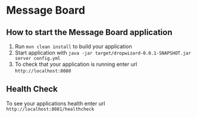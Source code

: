 # Message Board

How to start the Message Board application
---

1. Run `mvn clean install` to build your application
1. Start application with `java -jar target/dropwizard-0.0.1-SNAPSHOT.jar server config.yml`
1. To check that your application is running enter url `http://localhost:8080`

Health Check
---

To see your applications health enter url `http://localhost:8081/healthcheck`

